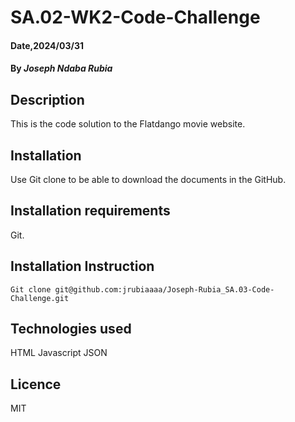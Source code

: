 # SA.02-WK2-Code-Challenge
#### Date,2024/03/31
#### By *Joseph Ndaba Rubia*
## Description
This is the code solution to the Flatdango movie website.
## Installation
Use Git clone to be able to download the documents in the GitHub.
## Installation requirements
Git.
## Installation Instruction
```
Git clone git@github.com:jrubiaaaa/Joseph-Rubia_SA.03-Code-Challenge.git
```
## Technologies used
HTML
Javascript
JSON
## Licence
MIT
